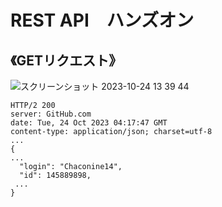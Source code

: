 # REST API　ハンズオン

## 《GETリクエスト》

![スクリーンショット 2023-10-24 13 39 44](https://github.com/Chaconine14/rest-api-handson/assets/145889898/dfb1d45a-a5f8-414f-8708-0398bd1b8d8f)

```
HTTP/2 200 
server: GitHub.com
date: Tue, 24 Oct 2023 04:17:47 GMT
content-type: application/json; charset=utf-8
...
{
...
  "login": "Chaconine14",
  "id": 145889898,
 ...
}
```


